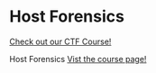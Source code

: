 # Host Forensics

[Check out our CTF Course!](https://academy.hoppersroppers.org/mod/page/view.php?id=585)

Host Forensics
[Vist the course page!](https://academy.hoppersroppers.org/mod/page/view.php?id=585)
